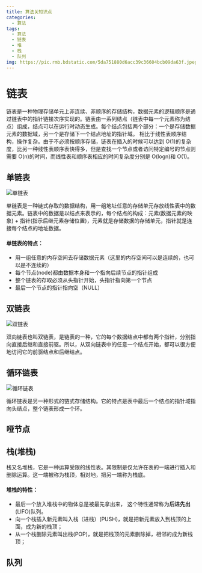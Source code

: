 ```yaml
---
title: 算法关知识点
categories:
  - 算法
tags:
  - 算法
  - 链表
  - 堆
  - 栈
  - 队列
img: https://pic.rmb.bdstatic.com/5da751880d6acc39c36604bcb09da63f.jpeg
---
```


# 链表

链表是一种物理存储单元上非连续、非顺序的存储结构，数据元素的逻辑顺序是通过链表中的指针链接次序实现的。链表由一系列结点（链表中每一个元素称为结点）组成，结点可以在运行时动态生成。每个结点包括两个部分：一个是存储数据元素的数据域，另一个是存储下一个结点地址的指针域。 相比于线性表顺序结构，操作复杂。由于不必须按顺序存储，链表在插入的时候可以达到 O(1)的复杂度，比另一种线性表顺序表快得多，但是查找一个节点或者访问特定编号的节点则需要 O(n)的时间，而线性表和顺序表相应的时间复杂度分别是 O(logn)和 O(1)。

## 单链表

<img :src="$withBase('/img/Singly_linked_lis.png')" alt="单链表">

单链表是一种链式存取的数据结构，用一组地址任意的存储单元存放线性表中的数据元素。链表中的数据是以结点来表示的，每个结点的构成：元素(数据元素的映象) + 指针(指示后继元素存储位置)，元素就是存储数据的存储单元，指针就是连接每个结点的地址数据。

#### 单链表的特点：

- 用一组任意的内存空间去存储数据元素（这里的内存空间可以是连续的，也可以是不连续的）
- 每个节点(node)都由数据本身和一个指向后续节点的指针组成
- 整个链表的存取必须从头指针开始，头指针指向第一个节点
- 最后一个节点的指针指向空（NULL）

## 双链表

<img :src="$withBase('/img/Two_way_linked_list.png')" alt="双链表">

双向链表也叫双链表，是链表的一种，它的每个数据结点中都有两个指针，分别指向直接后继和直接前驱。所以，从双向链表中的任意一个结点开始，都可以很方便地访问它的前驱结点和后继结点。

## 循环链表

<img src="https://img-blog.csdnimg.cn/20190531213336275.png?x-oss-process=image/watermark,type_ZmFuZ3poZW5naGVpdGk,shadow_10,text_aHR0cHM6Ly9ibG9nLmNzZG4ubmV0L2Zmb3J0dW5hdGVveQ==,size_16,color_FFFFFF,t_70#pic_center" alt="循环链表">

循环链表是另一种形式的链式存储结构。它的特点是表中最后一个结点的指针域指向头结点，整个链表形成一个环。

## 哑节点

## 栈(堆栈)

栈又名堆栈，它是一种运算受限的线性表。其限制是仅允许在表的一端进行插入和删除运算。这一端被称为栈顶，相对地，把另一端称为栈底。

#### 堆栈的特性：

- 最后一个放入堆栈中的物体总是被最先拿出来， 这个特性通常称为**后进先出**(LIFO)队列。
- 向一个栈插入新元素叫入栈（进栈）(PUSH)，就是把新元素放入到栈顶的上面，成为新的栈顶；
- 从一个栈删除元素叫出栈(POP)，就是把栈顶的元素删除掉，相邻的成为新栈顶；

## 队列
